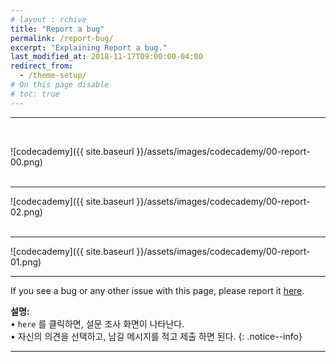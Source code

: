 ```yaml
---
# layout : rchive
title: "Report a bug"
permalink: /report-bug/
excerpt: "Explaining Report a bug."
last_modified_at: 2018-11-17T09:00:00-04:00
redirect_from:
  - /theme-setup/
# On this page disable
# toc: true
---
```

    
    
    
<hr/>
<br>

![codecademy]({{ site.baseurl }}/assets/images/codecademy/00-report-00.png)    
<br>
<hr/>


![codecademy]({{ site.baseurl }}/assets/images/codecademy/00-report-02.png)    
<br>
<hr/>


![codecademy]({{ site.baseurl }}/assets/images/codecademy/00-report-01.png)    
<hr/>

If you see a bug or any other issue with this page, please report it [here]().   


**설명:**     
• `here` 를 클릭하면, 설문 조사 화면이 나타난다.     
• 자신의 의견을 선택하고, 남길 메시지를 적고 제출 하면 된다. 
{: .notice--info}


<hr/>    
<br>    